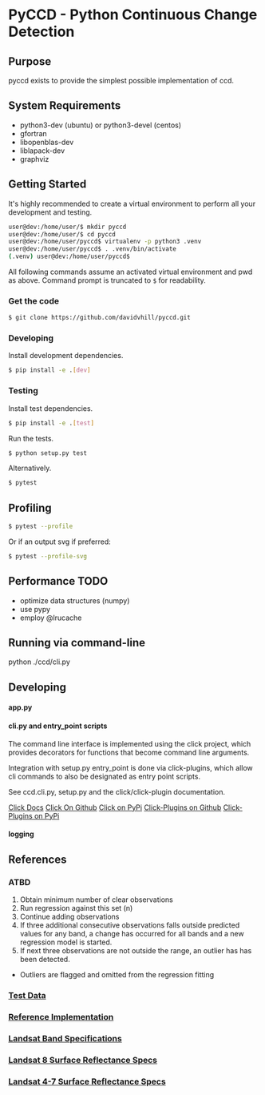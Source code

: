 # PyCCD - Python Continuous Change Detection

## Purpose
pyccd exists to provide the simplest possible implementation of ccd.


## System Requirements
* python3-dev (ubuntu) or python3-devel (centos)
* gfortran
* libopenblas-dev
* liblapack-dev
* graphviz


## Getting Started
It's highly recommended to create a virtual environment to perform all
your development and testing.
```bash
user@dev:/home/user/$ mkdir pyccd
user@dev:/home/user/$ cd pyccd
user@dev:/home/user/pyccd$ virtualenv -p python3 .venv
user@dev:/home/user/pyccd$ . .venv/bin/activate
(.venv) user@dev:/home/user/pyccd$
```

All following commands assume an activated virtual environment and pwd as above.  Command prompt is truncated to ```$``` for readability.


### Get the code
```bash
$ git clone https://github.com/davidvhill/pyccd.git
```

### Developing
Install development dependencies.
```bash
$ pip install -e .[dev]
```

### Testing
Install test dependencies.
```bash
$ pip install -e .[test]
```

Run the tests.
```bash
$ python setup.py test
```

Alternatively.
```bash
$ pytest
```

## Profiling
```bash
$ pytest --profile
```

Or if an output svg if preferred:
```bash
$ pytest --profile-svg
```

## Performance TODO
* optimize data structures (numpy)
* use pypy
* employ @lrucache

## Running via command-line
python ./ccd/cli.py

## Developing

#### app.py

#### cli.py and entry_point scripts
The command line interface is implemented using the click project, which
provides decorators for functions that become command line arguments.

Integration with setup.py entry_point is done via click-plugins, which allow
cli commands to also be designated as entry point scripts.

See ccd.cli.py, setup.py and the click/click-plugin documentation.

[Click Docs](http://click.pocoo.org/5/)
[Click On Github](https://github.com/pallets/click)
[Click on PyPi](https://pypi.python.org/pypi/click)
[Click-Plugins on Github](https://github.com/click-contrib/click-plugins)
[Click-Plugins on PyPi](https://pypi.python.org/pypi/click-plugins)


#### logging

## References

### ATBD
1. Obtain minimum number of clear observations
2. Run regression against this set (n)
3. Continue adding observations
4. If three additional consecutive observations falls outside predicted
   values for any band, a change has occurred for all bands
   and a new regression model is started.
5. If next three observations are not outside the range, an outlier has
    has been detected.

* Outliers are flagged and omitted from the regression fitting

### [Test Data](docs/TestData.md)

### [Reference Implementation](https://github.com/USGS-EROS/matlab-ccdc/blob/master/TrendSeasonalFit_v12_30ARDLine.m)

### [Landsat Band Specifications](http://landsat.usgs.gov/band_designations_landsat_satellites.php)

### [Landsat 8 Surface Reflectance Specs](http://landsat.usgs.gov/documents/provisional_lasrc_product_guide.pdf)

### [Landsat 4-7 Surface Reflectance Specs](http://landsat.usgs.gov/documents/cdr_sr_product_guide.pdf)
